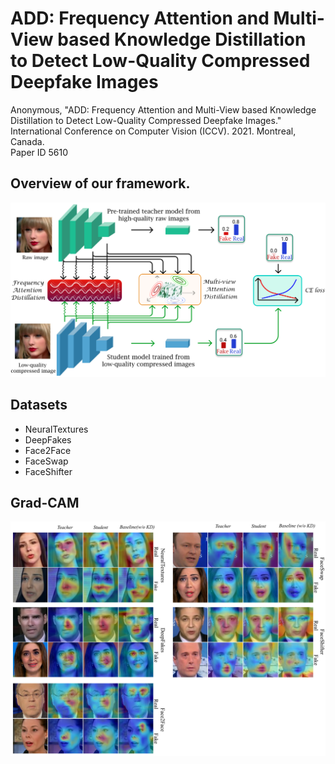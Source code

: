 # ADD: Frequency Attention and Multi-View based Knowledge Distillation to Detect Low-Quality Compressed Deepfake Images
Anonymous, "ADD: Frequency Attention and Multi-View based Knowledge Distillation to Detect Low-Quality Compressed Deepfake Images."  <br /> 
International Conference on Computer Vision (ICCV). 2021. Montreal, Canada. <br /> 
Paper ID 5610 



## Overview of our framework.
<p align="center">
    <img src='./images/overall_pipeline.png' width="740" alt="overall pipeline">
<p>

## Datasets
* NeuralTextures
* DeepFakes
* Face2Face
* FaceSwap
* FaceShifter

## Grad-CAM
<p align="center">
    <img src='./images/gradcam.png' width="740" alt="Grad-CAM">
<p>